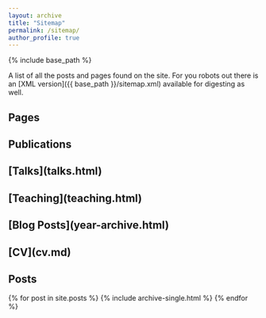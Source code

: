 ```yaml
---
layout: archive
title: "Sitemap"
permalink: /sitemap/
author_profile: true
---
```


{% include base_path %}

A list of all the posts and pages found on the site. For you robots out there is an [XML version]({{ base_path }}/sitemap.xml) available for digesting as well.

<h2>Pages</h2>
<!--
{% for post in site.pages %}
  {% include archive-single.html %}
{% endfor %}
-->
<h2>Publications</h2>
<h2>[Talks](talks.html)</h2>
<h2>[Teaching](teaching.html)</h2>
<h2>[Blog Posts](year-archive.html)</h2>
<h2>[CV](cv.md)</h2>

<h2>Posts</h2>
{% for post in site.posts %}
  {% include archive-single.html %}
{% endfor %}

<!--
{% capture written_label %}'None'{% endcapture %}

{% for collection in site.collections %}
{% unless collection.output == false or collection.label == "posts" %}
  {% capture label %}{{ collection.label }}{% endcapture %}
  {% if label != written_label %}
  <h2>{{ label }}</h2>
  {% capture written_label %}{{ label }}{% endcapture %}
  {% endif %}
{% endunless %}
{% for post in collection.docs %}
  {% unless collection.output == false or collection.label == "posts" %}
  {% include archive-single.html %}
  {% endunless %}
{% endfor %}
{% endfor %}
-->